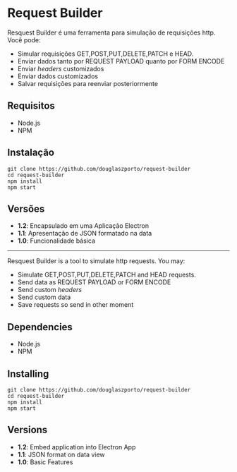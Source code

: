 # Request Builder #

Resquest Builder é uma ferramenta para simulação de requisições http.
Você pode:
* Simular requisições GET,POST,PUT,DELETE,PATCH e HEAD.
* Enviar dados tanto por REQUEST PAYLOAD quanto por FORM ENCODE
* Enviar _headers_ customizados
* Enviar dados customizados
* Salvar requisições para reenviar posteriormente

## Requisitos ##

* Node.js
* NPM

## Instalação ##

```
git clone https://github.com/douglaszporto/request-builder
cd request-builder
npm install
npm start
```

## Versões ##

* **1.2**: Encapsulado em uma Aplicação Electron
* **1.1**: Apresentação de JSON formatado na data
* **1.0**: Funcionalidade básica





----


Resquest Builder is a tool to simulate http requests.
You may:
* Simulate GET,POST,PUT,DELETE,PATCH and HEAD requests.
* Send data as REQUEST PAYLOAD or FORM ENCODE
* Send custom _headers_
* Send custom data
* Save requests so send in other moment

## Dependencies ##

* Node.js
* NPM

## Installing ##

```
git clone https://github.com/douglaszporto/request-builder
cd request-builder
npm install
npm start
```

## Versions ##

* **1.2**: Embed application into Electron App
* **1.1**: JSON format on data view
* **1.0**: Basic Features